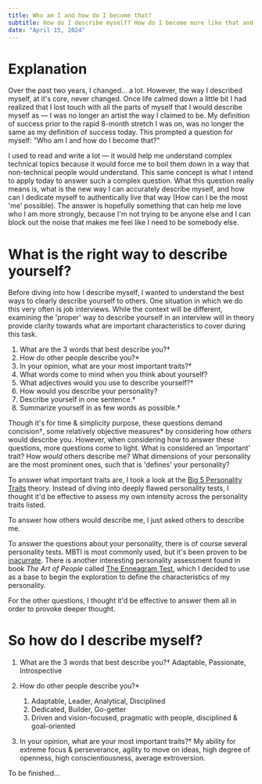 ```yaml
---
title: Who am I and how do I become that?
subtitle: How do I describe myself? How do I become more like that and love who I am? How do I dedicate myself to authenticity?
date: "April 15, 2024"
---
```


# Explanation

Over the past two years, I changed... a lot. However, the way I described myself, at it's core, never changed. Once life calmed down a little bit I had realized that I lost touch with all the parts of myself that I would describe myself as — I was no longer an artist the way I claimed to be. My definition of success prior to the rapid 8-month stretch I was on, was no longer the same as my definition of success today. This prompted a question for myself: "Who am I and how do I become that?"

I used to read and write a lot — it would help me understand complex technical topics because it would force me to boil them down in a way that non-technical people would understand. This same concept is what I intend to apply today to answer such a complex question. What this question really means is, what is the new way I can accurately describe myself, and how can I dedicate myself to authentically live that way (How can I be the most 'me' possible). The answer is hopefully something that can help me love who I am more strongly, because I'm not trying to be anyone else and I can block out the noise that makes me feel like I need to be somebody else.

# What is the right way to describe yourself?

Before diving into how I describe myself, I wanted to understand the best ways to clearly describe yourself to others. One situation in which we do this very often is job interviews. While the context will be different, examining the 'proper' way to describe yourself in an interview will in theory provide clarity towards what are important characteristics to cover during this task.

1. What are the 3 words that best describe you?†
2. How do other people describe you?\*
3. In your opinion, what are your most important traits?†
4. What words come to mind when you think about yourself?
5. What adjectives would you use to describe yourself?†
6. How would you describe your personality?
7. Describe yourself in one sentence.†
8. Summarize yourself in as few words as possible.†

Though it's for time & simplicity purpose, these questions demand concision†, some relatively objective measures\* by considering how _others_ would describe you. However, when considering how to answer these questions, more questions come to light. What is considered an 'important' trait? How _would_ others describe me? What dimensions of your personality are the most prominent ones, such that is 'defines' your personality?

To answer what important traits are, I took a look at the [Big 5 Personality Traits](https://www.thomas.co/resources/type/hr-guides/what-are-big-5-personality-traits) theory. Instead of diving into deeply flawed personality tests, I thought it'd be effective to assess my own intensity across the personality traits listed.

To answer how others would describe me, I just asked others to describe me.

To answer the questions about your personality, there is of course several personality tests. MBTI is most commonly used, but it's been proven to be [inacurrate](https://steemit.com/psychology/@saunter/5-reasons-why-mbti-sucks). There is another interesting personality assessment found in book _The Art of People_ called [The Enneagram Test](https://www.truity.com/test/enneagram-personality-test), which I decided to use as a base to begin the exploration to define the characteristics of my personality.

For the other questions, I thought it'd be effective to answer them all in order to provoke deeper thought.

# So how do I describe myself?

1. What are the 3 words that best describe you?†
   Adaptable, Passionate, Introspective

2. How do other people describe you?\*

   1. Adaptable, Leader, Analytical, Disciplined
   2. Dedicated, Builder, Go-getter
   3. Driven and vision-focused, pragmatic with people, disciplined & goal-oriented

3. In your opinion, what are your most important traits?†
   My ability for extreme focus & perseverance, agility to move on ideas, high degree of openness, high conscientiousness, average extroversion.

To be finished...
